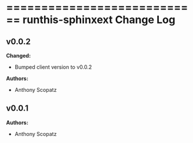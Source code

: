 ============================
runthis-sphinxext Change Log
============================



<!-- current developments -->

## v0.0.2
**Changed:**

* Bumped client version to v0.0.2

**Authors:**

* Anthony Scopatz



## v0.0.1
**Authors:**

* Anthony Scopatz


